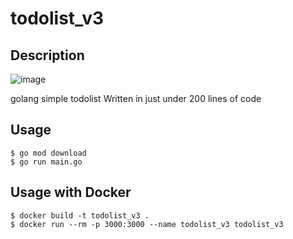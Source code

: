 # todolist_v3

## Description
![image](https://user-images.githubusercontent.com/62207008/205483643-6d95c504-3601-4151-aa07-959d60a2f38d.png)

golang simple todolist
Written in just under 200 lines of code

## Usage

```
$ go mod download
$ go run main.go
```

## Usage with Docker

```
$ docker build -t todolist_v3 .
$ docker run --rm -p 3000:3000 --name todolist_v3 todolist_v3
```
